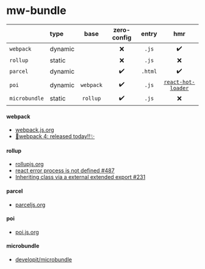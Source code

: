 # mw-bundle

||type|base|zero-config|entry|hmr|
|:-|:-|:-:|:-:|:-:|:-:|
|`webpack`|dynamic||❌|`.js`|✔️|
|`rollup`|static||❌|`.js`|❌|
|`parcel`|dynamic||✔️|`.html`|✔️|
|`poi`|dynamic|`webpack`|✔️|`.js`|[`react-hot-loader`](https://github.com/gaearon/react-hot-loader)|
|`microbundle`|static|`rollup`|✔️|`.js`|❌|

#### webpack
- [webpack.js.org](https://webpack.js.org/)
- [🎼webpack 4: released today!!✨](https://medium.com/webpack/webpack-4-released-today-6cdb994702d4)

#### rollup
- [rollupjs.org](https://rollupjs.org/guide/en)
- [react error process is not defined #487](https://github.com/rollup/rollup/issues/487)
- [Inheriting class via a external extended export #231](https://github.com/rollup/rollup-plugin-commonjs/issues/231)

#### parcel
- [parceljs.org](https://parceljs.org/)

#### poi
- [poi.js.org](https://poi.js.org/)

#### microbundle
- [developit/microbundle](https://github.com/developit/microbundle)
